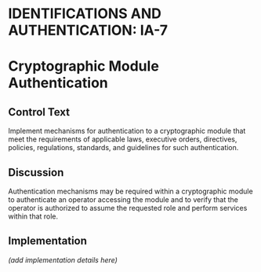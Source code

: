# IDENTIFICATIONS AND AUTHENTICATION: IA-7
# Cryptographic Module Authentication

## Control Text

Implement mechanisms for authentication to a cryptographic module that meet the requirements of applicable laws, executive orders, directives, policies, regulations, standards, and guidelines for such authentication.

## Discussion

Authentication mechanisms may be required within a cryptographic module to authenticate an operator accessing the module and to verify that the operator is authorized to assume the requested role and perform services within that role.

## Implementation

_(add implementation details here)_